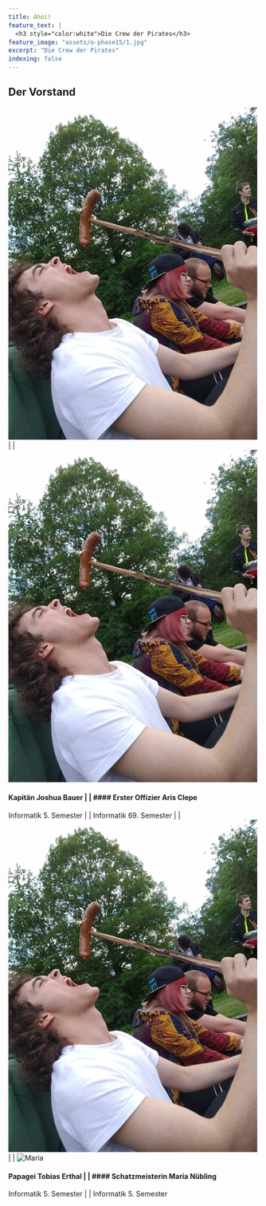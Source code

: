 ```yaml
---
title: Ahoi!
feature_text: |
  <h3 style="color:white">Die Crew der Pirates</h3>
feature_image: "assets/o-phase15/1.jpg"
excerpt: "Die Crew der Pirates"
indexing: false
---
```




## Der Vorstand

![Joshua](/assets/crew19/maximilian_von_gaisberg.jpg) | | ![Aris](/assets/crew19/maximilian_von_gaisberg.jpg)
#### Kapitän Joshua Bauer | | #### Erster Offizier Aris Clepe
Informatik 5. Semester  | | Informatik 69. Semester
 | | 
![Tobias](/assets/crew19/maximilian_von_gaisberg.jpg) | | ![Maria](/assets/crew19/maria_nübling.jpg)
#### Papagei Tobias Erthal | | #### Schatzmeisterin Maria Nübling
Informatik 5. Semester | | Informatik 5. Semester

